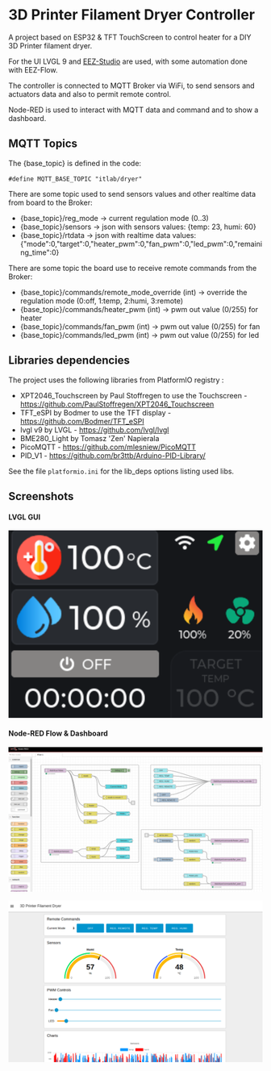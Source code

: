 3D Printer Filament Dryer Controller  
=========================================

A project based on ESP32 & TFT TouchScreen to control heater for a DIY 3D Printer filament dryer.

For the UI  LVGL 9 and [EEZ-Studio](https://github.com/eez-open/studio) are used, with some automation done with EEZ-Flow.

The controller is connected to MQTT Broker via WiFi, to send sensors and actuators data and also to permit remote control.

Node-RED is used to interact with MQTT data and command and to show a dashboard.



## MQTT Topics

The {base_topic} is defined in the code: 
```
#define MQTT_BASE_TOPIC "itlab/dryer"
```

There are some topic used to send sensors values and other realtime data from board to the Broker:
- {base_topic}/reg_mode -> current regulation mode (0..3)
- {base_topic}/sensors -> json with sensors values: {temp: 23, humi: 60}
- {base_topic}/rtdata  -> json with realtime data values: {"mode":0,"target":0,"heater_pwm":0,"fan_pwm":0,"led_pwm":0,"remaining_time":0}



There are some topic the board use to receive remote commands from the Broker:
- {base_topic}/commands/remote_mode_override     (int) -> override the regulation mode (0:off, 1:temp, 2:humi, 3:remote)
- {base_topic}/commands/heater_pwm               (int) -> pwm out value (0/255) for heater
- {base_topic}/commands/fan_pwm                  (int) -> pwm out value (0/255) for fan
- {base_topic}/commands/led_pwm                  (int) -> pwm out value (0/255) for led



##  Libraries dependencies

The project uses the following libraries from PlatformIO registry :

- XPT2046_Touchscreen by Paul Stoffregen to use the Touchscreen - https://github.com/PaulStoffregen/XPT2046_Touchscreen 
- TFT_eSPI by Bodmer to use the TFT display - https://github.com/Bodmer/TFT_eSPI
- lvgl v9 by LVGL - https://github.com/lvgl/lvgl
- BME280_Light by Tomasz 'Zen' Napierala
- PicoMQTT - https://github.com/mlesniew/PicoMQTT
- PID_V1 - https://github.com/br3ttb/Arduino-PID-Library/

See the file `platformio.ini` for the lib_deps options listing used libs.




## Screenshots

#### LVGL GUI
![LVGL GUI](docs/screenshot1.png)


#### Node-RED Flow & Dashboard
![Node-RED Flow](docs/nodered.png)

![Node-RED Dashboard](docs/nodered_dashboard.png)